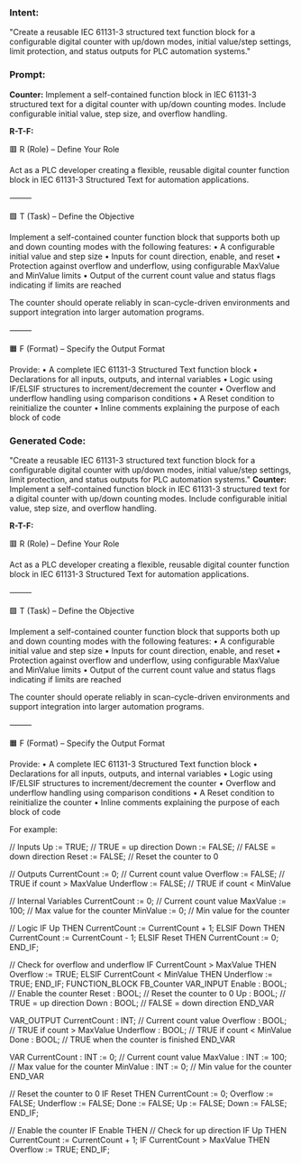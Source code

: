 ### Intent:
"Create a reusable IEC 61131-3 structured text function block for a configurable digital counter with up/down modes, initial value/step settings, limit protection, and status outputs for PLC automation systems."

### Prompt:
**Counter:**
Implement a self-contained function block in IEC 61131-3 structured text for a digital counter with up/down counting modes. Include configurable initial value, step size, and overflow handling.

**R-T-F:**

🟥 R (Role) – Define Your Role

Act as a PLC developer creating a flexible, reusable digital counter function block in IEC 61131-3 Structured Text for automation applications.

⸻

🟩 T (Task) – Define the Objective

Implement a self-contained counter function block that supports both up and down counting modes with the following features:
	•	A configurable initial value and step size
	•	Inputs for count direction, enable, and reset
	•	Protection against overflow and underflow, using configurable MaxValue and MinValue limits
	•	Output of the current count value and status flags indicating if limits are reached

The counter should operate reliably in scan-cycle-driven environments and support integration into larger automation programs.

⸻

🟧 F (Format) – Specify the Output Format

Provide:
	•	A complete IEC 61131-3 Structured Text function block
	•	Declarations for all inputs, outputs, and internal variables
	•	Logic using IF/ELSIF structures to increment/decrement the counter
	•	Overflow and underflow handling using comparison conditions
	•	A Reset condition to reinitialize the counter
	•	Inline comments explaining the purpose of each block of code

### Generated Code:
"Create a reusable IEC 61131-3 structured text function block for a configurable digital counter with up/down modes, initial value/step settings, limit protection, and status outputs for PLC automation systems."
**Counter:**
Implement a self-contained function block in IEC 61131-3 structured text for a digital counter with up/down counting modes. Include configurable initial value, step size, and overflow handling.

**R-T-F:**

🟥 R (Role) – Define Your Role

Act as a PLC developer creating a flexible, reusable digital counter function block in IEC 61131-3 Structured Text for automation applications.

⸻

🟩 T (Task) – Define the Objective

Implement a self-contained counter function block that supports both up and down counting modes with the following features:
	•	A configurable initial value and step size
	•	Inputs for count direction, enable, and reset
	•	Protection against overflow and underflow, using configurable MaxValue and MinValue limits
	•	Output of the current count value and status flags indicating if limits are reached

The counter should operate reliably in scan-cycle-driven environments and support integration into larger automation programs.

⸻

🟧 F (Format) – Specify the Output Format

Provide:
	•	A complete IEC 61131-3 Structured Text function block
	•	Declarations for all inputs, outputs, and internal variables
	•	Logic using IF/ELSIF structures to increment/decrement the counter
	•	Overflow and underflow handling using comparison conditions
	•	A Reset condition to reinitialize the counter
	•	Inline comments explaining the purpose of each block of code

For example:

// Inputs
Up := TRUE; // TRUE = up direction
Down := FALSE; // FALSE = down direction
Reset := FALSE; // Reset the counter to 0

// Outputs
CurrentCount := 0; // Current count value
Overflow := FALSE; // TRUE if count > MaxValue
Underflow := FALSE; // TRUE if count < MinValue

// Internal Variables
CurrentCount := 0; // Current count value
MaxValue := 100; // Max value for the counter
MinValue := 0; // Min value for the counter

// Logic
IF Up THEN
    CurrentCount := CurrentCount + 1;
ELSIF Down THEN
    CurrentCount := CurrentCount - 1;
ELSIF Reset THEN
    CurrentCount := 0;
END_IF;

// Check for overflow and underflow
IF CurrentCount > MaxValue THEN
    Overflow := TRUE;
ELSIF CurrentCount < MinValue THEN
    Underflow := TRUE;
END_IF;
FUNCTION_BLOCK FB_Counter
VAR_INPUT
    Enable : BOOL; // Enable the counter
    Reset : BOOL; // Reset the counter to 0
    Up : BOOL; // TRUE = up direction
    Down : BOOL; // FALSE = down direction
END_VAR

VAR_OUTPUT
    CurrentCount : INT; // Current count value
    Overflow : BOOL; // TRUE if count > MaxValue
    Underflow : BOOL; // TRUE if count < MinValue
    Done : BOOL; // TRUE when the counter is finished
END_VAR

VAR
    CurrentCount : INT := 0; // Current count value
    MaxValue : INT := 100; // Max value for the counter
    MinValue : INT := 0; // Min value for the counter
END_VAR

// Reset the counter to 0
IF Reset THEN
    CurrentCount := 0;
    Overflow := FALSE;
    Underflow := FALSE;
    Done := FALSE;
    Up := FALSE;
    Down := FALSE;
END_IF;

// Enable the counter
IF Enable THEN
    // Check for up direction
    IF Up THEN
        CurrentCount := CurrentCount + 1;
        IF CurrentCount > MaxValue THEN
            Overflow := TRUE;
        END_IF;
